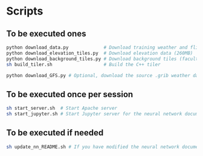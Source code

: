 # Scripts

## To be executed ones

```bash
python download_data.py             # Download training weather and flights data (200MB)
python download_elevation_tiles.py  # Download elevation data (260MB)
python download_background_tiles.py # Download background tiles (facultative) (180MB)
sh build_tiler.sh                   # Build the C++ tiler

python download_GFS.py # Optional, download the source .grib weather data files from GFS
```

## To be executed once per session

```bash
sh start_server.sh  # Start Apache server
sh start_jupyter.sh # Start Jupyter server for the neural network documentation
```

## To be executed if needed

```bash
sh update_nn_README.sh # If you have modified the neural network documentation
```
